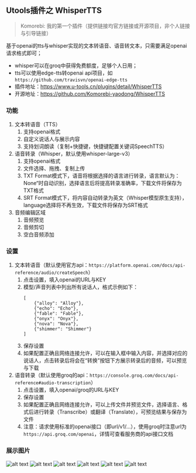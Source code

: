 ## Utools插件之 WhisperTTS
> Komorebi: 我的第一个插件（提供链接均官方链接或开源项目，非个人链接与引导链接）

基于openai的tts与whisper实现的文本转语音、语音转文本，只需要满足openai请求格式即可；
* whisper可以在groq中获得免费额度，足够个人日用；
* tts可以使用edge-tts转openai api项目，如`https://github.com/travisvn/openai-edge-tts`
* 插件地址：https://www.u-tools.cn/plugins/detail/WhisperTTS
* 开源地址：https://github.com/Komorebi-yaodong/WhisperTTS

### 功能

1. 文本转语音（TTS）
   1. 支持openai格式
   2. 自定义说话人与展示内容
   3. 支持划词朗读（复制+快捷键，快捷键配置关键词SpeechTTS）
2. 语音转录（Whisper，默认使用whisper-large-v3）
   1. 支持openai格式
   2. 文件选择、拖拽、复制上传
   3. TXT Format模式下，语音将根据选择的语言进行转录，语言默认为：None“时自动识别，选择语言后将提高转录准确率，下载文件将保存为TXT格式
   4. SRT Format模式下，将内容自动转录为英文（Whisper模型原生支持），language选择将不再生效，下载文件将保存为SRT格式
3. 音频编辑区域
   1. 音频预览
   2. 音频剪切
   3. 空白音频添加


### 设置

1. 文本转语音（默认使用官方api：`https://platform.openai.com/docs/api-reference/audio/createSpeech`）
   1. 点击设置，填入openai的URL与KEY
   2. 模型/声音列表中列出所有说话人，格式示例如下：
        ```
        [
            {"alloy": "Alloy"},
            {"echo": "Echo"},
            {"fable": "Fable"},
            {"onyx": "Onyx"},
            {"nova": "Nova"},
            {"shimmer": "Shimmer"}
        ]
        ```
   3. 保存设置
   4. 如果配置正确且网络连接允许，可以在输入框中输入内容，并选择对应的说话人，点击转录后将会在“转换”按钮下方展示转录后的音频，可以预览与下载
2. 语音转录（默认使用groq的api：`https://console.groq.com/docs/api-reference#audio-transcription`）
   1. 点击设置，填入openai/groq的URL与KEY
   2. 保存设置
   3. 如果配置正确且网络连接允许，可以上传文件并预览文件，选择语言、格式后进行转录（Transcribe）或翻译（Translate），可预览结果与保存为文件
   4. 注意：请求使用标准的openai接口（即url/v1/...），使用groq时注意url为`https://api.groq.com/openai`，详情可查看服务商的api接口文档

### 展示图片
![alt text](https://mypages.001412.xyz/picx-images-hosting/2025-05/1_1746528960174.png)
![alt text](https://mypages.001412.xyz/picx-images-hosting/2025-05/2_1746528961663.png)
![alt text](https://mypages.001412.xyz/picx-images-hosting/2025-05/3_1746528963110.png)
![alt text](https://mypages.001412.xyz/picx-images-hosting/2025-05/4_1746528964066.png)
![alt text](https://mypages.001412.xyz/picx-images-hosting/2025-05/5_1746528965240.png)
![alt text](https://mypages.001412.xyz/picx-images-hosting/2025-05/6_1746528966657.png)